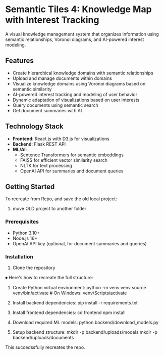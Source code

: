 # Semantic Tiles 4: Knowledge Map with Interest Tracking

A visual knowledge management system that organizes information using semantic relationships, Voronoi diagrams, and AI-powered interest modeling.

## Features

- Create hierarchical knowledge domains with semantic relationships
- Upload and manage documents within domains
- Visualize knowledge domains using Voronoi diagrams based on semantic similarity
- AI-powered interest tracking and modeling of user behavior
- Dynamic adaptation of visualizations based on user interests
- Query documents using semantic search
- Get document summaries with AI

## Technology Stack

- **Frontend**: React.js with D3.js for visualizations
- **Backend**: Flask REST API
- **ML/AI**: 
  - Sentence Transformers for semantic embeddings
  - FAISS for efficient vector similarity search
  - NLTK for text processing
  - OpenAI API for summaries and document queries

## Getting Started 

To recreate from Repo, and save the old local project: 
1. move OLD project to another folder

### Prerequisites

- Python 3.10+
- Node.js 16+
- OpenAI API key (optional, for document summaries and queries)

### Installation

1. Clone the repository


⏺ Here's how to recreate the full structure:

  1. Create Python virtual environment:
  python -m venv venv
  source venv/bin/activate  # On Windows: venv\Scripts\activate

  2. Install backend dependencies:
  pip install -r requirements.txt

  3. Install frontend dependencies:
  cd frontend
  npm install

  4. Download required ML models:
  python backend/download_models.py

  5. Setup backend structure:
  mkdir -p backend/uploads/models
  mkdir -p backend/uploads/documents

 This succedssfully recreates the repo. 